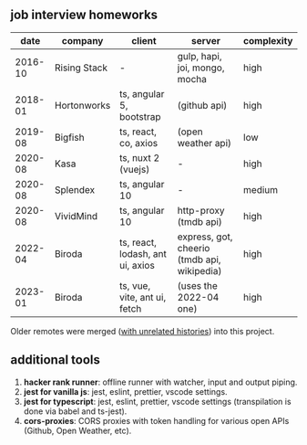 ## job interview homeworks

| date    | company      | client                           | server                                      | complexity |
| ------- | ------------ | -------------------------------- | ------------------------------------------- | ---------- |
| 2016-10 | Rising Stack | -                                | gulp, hapi, joi, mongo, mocha               | high       |
| 2018-01 | Hortonworks  | ts, angular 5, bootstrap         | (github api)                                | high       |
| 2019-08 | Bigfish      | ts, react, co, axios             | (open weather api)                          | low        |
| 2020-08 | Kasa         | ts, nuxt 2 (vuejs)               | -                                           | high       |
| 2020-08 | Splendex     | ts, angular 10                   | -                                           | medium     |
| 2020-08 | VividMind    | ts, angular 10                   | http-proxy (tmdb api)                       | high       |
| 2022-04 | Biroda       | ts, react, lodash, ant ui, axios | express, got, cheerio (tmdb api, wikipedia) | high       |
| 2023-01 | Biroda       | ts, vue, vite, ant ui, fetch     | (uses the 2022-04 one)                      | high       |

Older remotes were merged ([with unrelated histories](https://stackoverflow.com/a/17373088)) into this project.

## additional tools

1. **hacker rank runner**: offline runner with watcher, input and output piping.
2. **jest for vanilla js**: jest, eslint, prettier, vscode settings.
3. **jest for typescript**: jest, eslint, prettier, vscode settings (transpilation is done via babel and ts-jest).
4. **cors-proxies**: CORS proxies with token handling for various open APIs (Github, Open Weather, etc).
